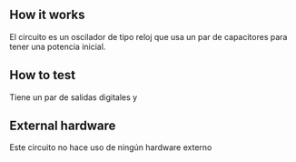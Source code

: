 <!---

This file is used to generate your project datasheet. Please fill in the information below and delete any unused
sections.

You can also include images in this folder and reference them in the markdown. Each image must be less than
512 kb in size, and the combined size of all images must be less than 1 MB.
-->

## How it works

El circuito es un oscilador de tipo reloj que usa un par de capacitores para tener una potencia inicial.

## How to test
Tiene un par de salidas digitales y 

## External hardware

Este  circuito no hace uso de ningún hardware externo
